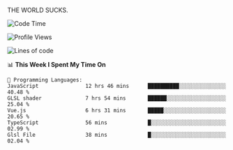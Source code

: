 THE WORLD SUCKS.

<!--START_SECTION:waka-->
![Code Time](http://img.shields.io/badge/Code%20Time-527%20hrs%2019%20mins-blue)

![Profile Views](http://img.shields.io/badge/Profile%20Views-0-blue)

![Lines of code](https://img.shields.io/badge/From%20Hello%20World%20I%27ve%20Written-2.1%20million%20lines%20of%20code-blue)

📊 **This Week I Spent My Time On** 

```text
💬 Programming Languages: 
JavaScript               12 hrs 46 mins      ██████████░░░░░░░░░░░░░░░   40.48 % 
GLSL shader              7 hrs 54 mins       ██████░░░░░░░░░░░░░░░░░░░   25.04 % 
Vue.js                   6 hrs 31 mins       █████░░░░░░░░░░░░░░░░░░░░   20.65 % 
TypeScript               56 mins             █░░░░░░░░░░░░░░░░░░░░░░░░   02.99 % 
Glsl File                38 mins             █░░░░░░░░░░░░░░░░░░░░░░░░   02.04 % 
```


<!--END_SECTION:waka-->
